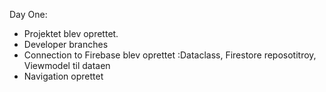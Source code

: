 Day One:
* Projektet blev oprettet.
* Developer branches
* Connection to Firebase blev oprettet :Dataclass, Firestore reposotitroy, Viewmodel til dataen
* Navigation oprettet
